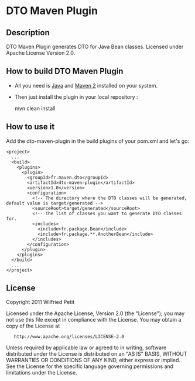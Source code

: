 # DTO Maven Plugin

## Description

DTO Maven Plugin generates DTO for Java Bean classes.
Licensed under Apache License Version 2.0.

## How to build DTO Maven Plugin

* All you need is [Java](http://www.java.com) and [Maven 2](http://maven.apache.org/download.html) installed on your system.
* Then just install the plugin in your local repository :

    mvn clean install

## How to use it

Add the dto-maven-plugin in the build plugins of your pom.xml and let's go:

    <project>
      ...
      <build>
        <plugins>
          <plugin>
            <groupId>fr.maven.dto</groupId>
            <artifactId>dto-maven-plugin</artifactId>
            <version>1.0</version>
            <configuration>
              <!-- The directory where the DTO classes will be generated, default value is target/generated -->
              <sourceRoot>target/generated</sourceRoot>
              <!-- The list of classes you want to generate DTO classes for.
              <includes>
                <include>fr.package.Bean</include>
                <include>fr.package.**.AnotherBean</include>
              </includes>
            </configuration>
          </plugin>
        </plugins>
      </build>
      ...
    </project>
	
## License

   Copyright 2011 Wilfried Petit

   Licensed under the Apache License, Version 2.0 (the "License");
   you may not use this file except in compliance with the License.
   You may obtain a copy of the License at

       http://www.apache.org/licenses/LICENSE-2.0

   Unless required by applicable law or agreed to in writing, software
   distributed under the License is distributed on an "AS IS" BASIS,
   WITHOUT WARRANTIES OR CONDITIONS OF ANY KIND, either express or implied.
   See the License for the specific language governing permissions and
   limitations under the License.

